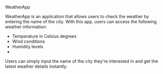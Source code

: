 WeatherApp

WeatherApp is an application that allows users to check the weather by entering the name of the city. 
With this app, users can access the following weather information:

- Temperature in Celsius degrees
- Wind conditions
- Humidity levels
- 
Users can simply input the name of the city they're interested in and get the latest weather details instantly.
